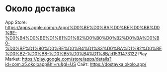 # Около доставка

App Store: https://apps.apple.com/ru/app/%D0%BE%D0%BA%D0%BE%D0%BB%D0%BE-%D0%B4%D0%BE%D1%81%D1%82%D0%B0%D0%B2%D0%BA%D0%B0-%D0%BF%D1%80%D0%BE%D0%B4%D1%83%D0%BA%D1%82%D0%BE%D0%B2-%D0%B8-%D0%B5%D0%B4%D1%8B/id1531473122
Play Market: https://play.google.com/store/apps/details?id=com.x5.okoloapp&hl=ru&gl=US
Сайт: https://dostavka.okolo.app/